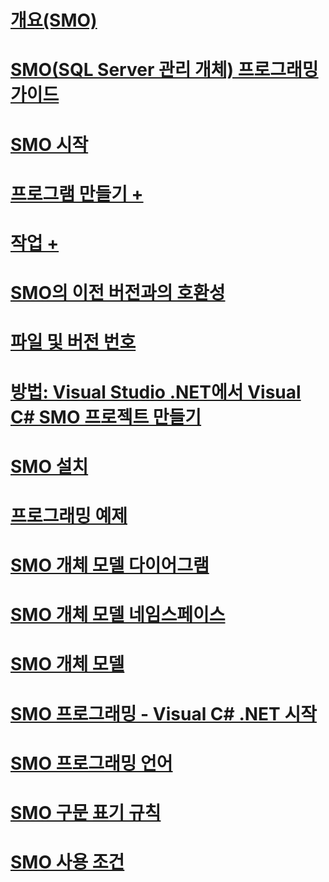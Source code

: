 # [개요(SMO)](overview-smo.md)
# [SMO(SQL Server 관리 개체) 프로그래밍 가이드](sql-server-management-objects-smo-programming-guide.md)
# [SMO 시작](getting-started-in-smo.md)
# [프로그램 만들기 +](../../relational-databases/server-management-objects-smo/create-program/calling-methods.md)
# [작업 +](../../relational-databases/server-management-objects-smo/tasks/backing-up-and-restoring-databases-and-transaction-logs.md)

# [SMO의 이전 버전과의 호환성](backward-compatibility-in-smo.md)
# [파일 및 버전 번호](files-and-version-numbers.md)
# [방법: Visual Studio .NET에서 Visual C# SMO 프로젝트 만들기](how-to-create-a-visual-csharp-smo-project-in-visual-studio-net.md)
# [SMO 설치](installing-smo.md)
# [프로그래밍 예제](link-to-programming-samples.md)
# [SMO 개체 모델 다이어그램](smo-object-model-diagram.md)
# [SMO 개체 모델 네임스페이스](smo-object-model-namespaces.md)
# [SMO 개체 모델](smo-object-model.md)
# [SMO 프로그래밍 - Visual C# .NET 시작](smo-programming-getting-started-in-visual-csharp-net.md)
# [SMO 프로그래밍 언어](smo-programming-languages.md)
# [SMO 구문 표기 규칙](smo-syntax-conventions.md)
# [SMO 사용 조건](smo-license-terms.md)

